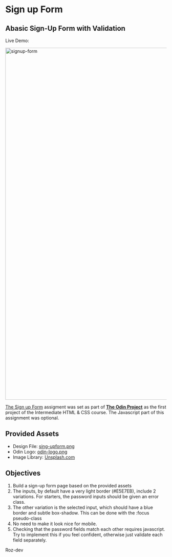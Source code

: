 # Sign up Form

## Abasic Sign-Up Form with Validation

Live Demo:
<a href="https://curveservices.github.io/signup-form/">

<img width="1100" alt="signup-form" src="https://user-images.githubusercontent.com/101556296/220703909-46fa5534-bc6c-4b7c-8d90-c4f78428643a.png">

The <a href="https://www.theodinproject.com/lessons/intermediate-html-and-css-sign-up-form">Sign up Form</a> assigment was set as part of <a href="https://www.theodinproject.com/">**The Odin Project**</a> as the first project of the Intermediate HTML & CSS course. The Javascript part of this assignment was optional.


## Provided Assets

- Design File: <a href="https://cdn.statically.io/gh/TheOdinProject/curriculum/5f37d43908ef92499e95a9b90fc3cc291a95014c/html_css/project-sign-up-form/sign-up-form.png">sing-upform.png</a>
- Odin Logo: <a href="https://cdn.statically.io/gh/TheOdinProject/curriculum/5f37d43908ef92499e95a9b90fc3cc291a95014c/html_css/project-sign-up-form/odin-lined.png">odin-logo.png</a>
- Image Library: <a href="https://unsplash.com/">Unsplash.com</a>

## Objectives

1. Build a sign-up form page based on the provided assets
2. The inputs, by default have a very light border (#E5E7EB), include 2 variations. For starters, the password inputs should be given an error class.
3. The other variation is the selected input, which should have a blue border and subtle box-shadow. This can be done with the :focus pseudo-class
4. No need to make it look nice for mobile.
5. Checking that the password fields match each other requires javascript. Try to implement this if you feel confident, otherwise just validate each field separately.

Roz-dev